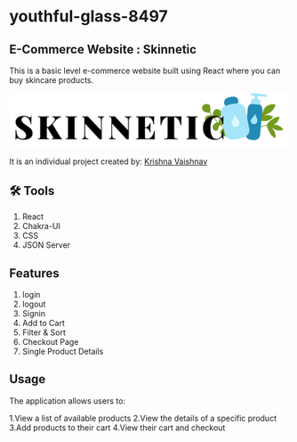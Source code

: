 # youthful-glass-8497

## E-Commerce Website : Skinnetic
This is a basic level e-commerce website built using React where you can buy skincare products.

![Logo](/react-project/src/Images/Skinnetic.png)

It is an individual project created by:
[Krishna Vaishnav](https://github.com/KrishnaVaishnav98)  

## 🛠 Tools

1. React
2. Chakra-UI
3. CSS
4. JSON Server


## Features

1. login
2. logout
3. Signin
4. Add to Cart
5. Filter & Sort
6. Checkout Page
7. Single Product Details


## Usage
The application allows users to:

1.View a list of available products
2.View the details of a specific product
3.Add products to their cart
4.View their cart and checkout

